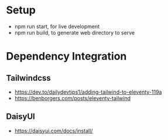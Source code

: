 # Setup
 - npm run start, for live development
 - npm run build, to generate web directory to serve

# Dependency Integration
## Tailwindcss
 - https://dev.to/dailydevtips1/adding-tailwind-to-eleventy-119a
 - https://benborgers.com/posts/eleventy-tailwind

## DaisyUI
 - https://daisyui.com/docs/install/